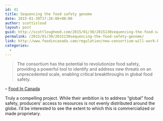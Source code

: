```yaml
---
id: 41
title: Sequencing the food safety genome
date: 2015-01-30T17:26:08+00:00
author: scottisloud
layout: post
guid: http://scottlougheed.com/2015/01/30/2015130sequencing-the-food-safety-genome/
permalink: /2015/01/30/2015130sequencing-the-food-safety-genome/
link: http://www.foodincanada.com/regulation/new-consortium-will-work-better-understand-food-safety-130532/
categories:
  - 
---
```

> The consortium has the potential to revolutionize food safety, providing a powerful tool to identify and address new threats on an unprecedented scale, enabling critical breakthroughs in global food safety.

– [Food In Canada](http://www.foodincanada.com/regulation/new-consortium-will-work-better-understand-food-safety-130532/)

Truly a compelling project. While their ambition is to address &#8220;global&#8221; food safety,&nbsp;producers&#8217;&nbsp;access to resources is not evenly distributed around the globe.&nbsp;I&#8217;d be interested to see the extent to which this is commercialized or made proprietary.&nbsp;
